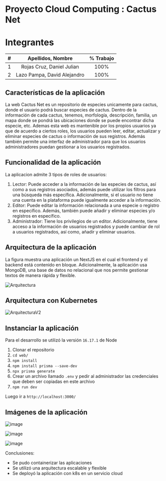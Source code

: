 # Proyecto Cloud Computing : Cactus Net
# Integrantes
|  **#** |  **Apellidos, Nombre** | **% Trabajo** |
| :---: | :---: | :---: |
|  1 | Rojas Cruz, Daniel Julian | 100% |
|  2 | Lazo Pampa, David Alejandro| 100% |
## Características de la aplicación
La web Cactus Net es un repositorio de especies unicamente para cactus, donde el usuario podrá buscar especies de cactus. Dentro de la información de cada cactus, tenemos, morfología, descripción, familia, un mapa donde se pondrá las ubicaciones donde se puede encontrar dicha especie, etc. Ademas esta web es mantenible por los propios usuarios ya que de acuerdo a ciertos roles, los usuarios pueden leer, editar, actualizar y eliminar especies de cactus o información de sus registros. Además también permite una interfaz de administrador para que los usuarios administradores puedan gestionar a los usuarios registrados.
## Funcionalidad de la aplicación
La aplicacion admite 3 tipos de roles de usuarios:
1.	Lector: Puede acceder a la información de las especies de cactus, así como a sus registros asociados, además puede utilizar los filtros para una búsqueda más específica. Adicionalmente, si el usuario no tiene una cuenta en la plataforma puede igualmente acceder a la información.
2.	Editor: Puede editar la información relacionada a una especie o registro en específico. Además, también puede añadir y eliminar especies y/o registros en específico. 
3.	Administrador: Tiene los privilegios de un editor. Adicionalmente, tiene acceso a la información de usuarios registrados y puede cambiar de rol a usuarios registrados, así como, añadir y eliminar usuarios.

## Arquitectura de la aplicación
La figura muestra una aplicación un NextJS en el cual el frontend y el backend está contenido en bloque. Adicionalmente, la aplicación usa MongoDB, una base de datos no relacional que nos permite gestionar textos de manera rápida y flexible. 

![Arquitectura](https://user-images.githubusercontent.com/34191864/193142008-a9d61288-15ee-4937-aefd-fd27feaa8b93.jpg)

## Arquitectura con Kubernetes
![ArquitecturaV2](https://user-images.githubusercontent.com/40555746/201862263-7f9463a1-0a3f-43a8-9d16-5116cedd61ca.png)

## Instanciar la aplicación
Para el desarrollo se utilizó la versión `16.17.1` de Node 

1. Clonar el repositorio
2. `cd web/`
3. `npm install`
4. `npm install prisma --save-dev`
5. `npx prisma generate`
6. Crear un archivo llamado `.env` y pedir al administrador las credenciales que deben ser copiadas en este archivo
7. `npm run dev`

Luego ir a `http://localhost:3000/`

## Imágenes de la aplicación

![image](https://user-images.githubusercontent.com/34191864/193143316-3499a914-b579-47e3-bee8-1bab4aeb8d27.png)

![image](https://user-images.githubusercontent.com/34191864/193143416-616d1c69-8c6b-45bd-8871-654031b5e9b5.png)

![image](https://user-images.githubusercontent.com/34191864/193143474-bb069273-82a8-4b47-98d4-79e24a91d6aa.png)


Conclusiones:

- Se pudo containerizar las aplicaciones
- Se utilizó una arquitectura escalable y flexible
- Se deployó la aplicación con k8s en un servicio cloud

